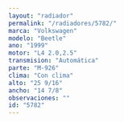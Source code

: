 ```yaml
---
layout: "radiador"
permalink: "/radiadores/5782/"
marca: "Volkswagen"
modelo: "Beetle"
ano: "1999"
motor: "L4 2.0,2.5"
transmision: "Automática"
parte: "M-926"
clima: "Con clima"
alto: "25 9/16"
ancho: "14 7/8"
observaciones: ""
id: "5782"
---
```



